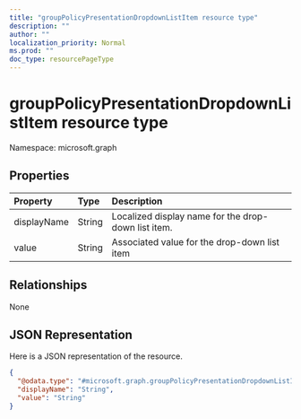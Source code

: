 ```yaml
---
title: "groupPolicyPresentationDropdownListItem resource type"
description: ""
author: ""
localization_priority: Normal
ms.prod: ""
doc_type: resourcePageType
---
```


# groupPolicyPresentationDropdownListItem resource type


Namespace: microsoft.graph



## Properties
|Property|Type|Description|
|:---|:---|:---|
|displayName|String|Localized display name for the drop-down list item.|
|value|String|Associated value for the drop-down list item|

## Relationships
None

## JSON Representation
Here is a JSON representation of the resource.
<!-- {
  "blockType": "resource",
  "@odata.type": "microsoft.graph.groupPolicyPresentationDropdownListItem"
}
-->
``` json
{
  "@odata.type": "#microsoft.graph.groupPolicyPresentationDropdownListItem",
  "displayName": "String",
  "value": "String"
}
```

